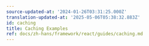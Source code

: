 ```yaml
---
source-updated-at: '2024-01-26T03:31:25.000Z'
translation-updated-at: '2025-05-06T05:38:32.883Z'
id: caching
title: Caching Examples
ref: docs/zh-hans/framework/react/guides/caching.md
---
```



